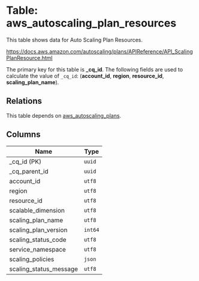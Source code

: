# Table: aws_autoscaling_plan_resources

This table shows data for Auto Scaling Plan Resources.

https://docs.aws.amazon.com/autoscaling/plans/APIReference/API_ScalingPlanResource.html

The primary key for this table is **_cq_id**.
The following fields are used to calculate the value of `_cq_id`: (**account_id**, **region**, **resource_id**, **scaling_plan_name**).
## Relations

This table depends on [aws_autoscaling_plans](aws_autoscaling_plans.md).

## Columns

| Name          | Type          |
| ------------- | ------------- |
|_cq_id (PK)|`uuid`|
|_cq_parent_id|`uuid`|
|account_id|`utf8`|
|region|`utf8`|
|resource_id|`utf8`|
|scalable_dimension|`utf8`|
|scaling_plan_name|`utf8`|
|scaling_plan_version|`int64`|
|scaling_status_code|`utf8`|
|service_namespace|`utf8`|
|scaling_policies|`json`|
|scaling_status_message|`utf8`|